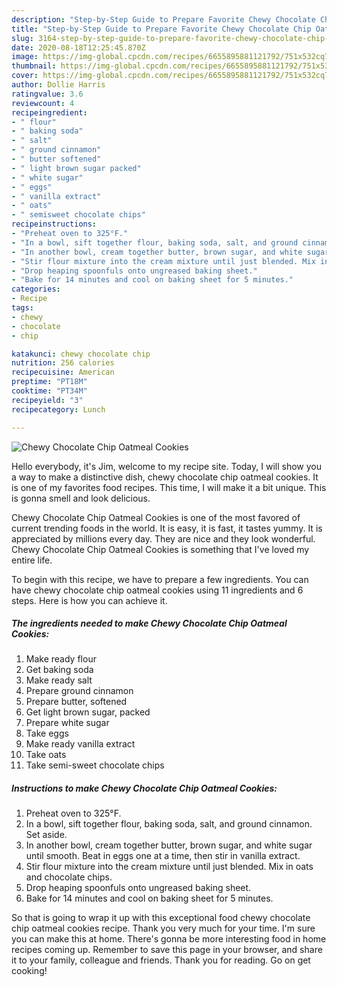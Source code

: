 ```yaml
---
description: "Step-by-Step Guide to Prepare Favorite Chewy Chocolate Chip Oatmeal Cookies"
title: "Step-by-Step Guide to Prepare Favorite Chewy Chocolate Chip Oatmeal Cookies"
slug: 3164-step-by-step-guide-to-prepare-favorite-chewy-chocolate-chip-oatmeal-cookies
date: 2020-08-18T12:25:45.870Z
image: https://img-global.cpcdn.com/recipes/6655895881121792/751x532cq70/chewy-chocolate-chip-oatmeal-cookies-recipe-main-photo.jpg
thumbnail: https://img-global.cpcdn.com/recipes/6655895881121792/751x532cq70/chewy-chocolate-chip-oatmeal-cookies-recipe-main-photo.jpg
cover: https://img-global.cpcdn.com/recipes/6655895881121792/751x532cq70/chewy-chocolate-chip-oatmeal-cookies-recipe-main-photo.jpg
author: Dollie Harris
ratingvalue: 3.6
reviewcount: 4
recipeingredient:
- " flour"
- " baking soda"
- " salt"
- " ground cinnamon"
- " butter softened"
- " light brown sugar packed"
- " white sugar"
- " eggs"
- " vanilla extract"
- " oats"
- " semisweet chocolate chips"
recipeinstructions:
- "Preheat oven to 325°F."
- "In a bowl, sift together flour, baking soda, salt, and ground cinnamon. Set aside."
- "In another bowl, cream together butter, brown sugar, and white sugar until smooth. Beat in eggs one at a time, then stir in vanilla extract."
- "Stir flour mixture into the cream mixture until just blended. Mix in oats and chocolate chips."
- "Drop heaping spoonfuls onto ungreased baking sheet."
- "Bake for 14 minutes and cool on baking sheet for 5 minutes."
categories:
- Recipe
tags:
- chewy
- chocolate
- chip

katakunci: chewy chocolate chip 
nutrition: 256 calories
recipecuisine: American
preptime: "PT18M"
cooktime: "PT34M"
recipeyield: "3"
recipecategory: Lunch

---
```



![Chewy Chocolate Chip Oatmeal Cookies](https://img-global.cpcdn.com/recipes/6655895881121792/751x532cq70/chewy-chocolate-chip-oatmeal-cookies-recipe-main-photo.jpg)

Hello everybody, it's Jim, welcome to my recipe site. Today, I will show you a way to make a distinctive dish, chewy chocolate chip oatmeal cookies. It is one of my favorites food recipes. This time, I will make it a bit unique. This is gonna smell and look delicious.



Chewy Chocolate Chip Oatmeal Cookies is one of the most favored of current trending foods in the world. It is easy, it is fast, it tastes yummy. It is appreciated by millions every day. They are nice and they look wonderful. Chewy Chocolate Chip Oatmeal Cookies is something that I've loved my entire life.


To begin with this recipe, we have to prepare a few ingredients. You can have chewy chocolate chip oatmeal cookies using 11 ingredients and 6 steps. Here is how you can achieve it.

<!--inarticleads1-->

##### The ingredients needed to make Chewy Chocolate Chip Oatmeal Cookies:

1. Make ready  flour
1. Get  baking soda
1. Make ready  salt
1. Prepare  ground cinnamon
1. Prepare  butter, softened
1. Get  light brown sugar, packed
1. Prepare  white sugar
1. Take  eggs
1. Make ready  vanilla extract
1. Take  oats
1. Take  semi-sweet chocolate chips




<!--inarticleads2-->

##### Instructions to make Chewy Chocolate Chip Oatmeal Cookies:

1. Preheat oven to 325°F.
1. In a bowl, sift together flour, baking soda, salt, and ground cinnamon. Set aside.
1. In another bowl, cream together butter, brown sugar, and white sugar until smooth. Beat in eggs one at a time, then stir in vanilla extract.
1. Stir flour mixture into the cream mixture until just blended. Mix in oats and chocolate chips.
1. Drop heaping spoonfuls onto ungreased baking sheet.
1. Bake for 14 minutes and cool on baking sheet for 5 minutes.




So that is going to wrap it up with this exceptional food chewy chocolate chip oatmeal cookies recipe. Thank you very much for your time. I'm sure you can make this at home. There's gonna be more interesting food in home recipes coming up. Remember to save this page in your browser, and share it to your family, colleague and friends. Thank you for reading. Go on get cooking!
